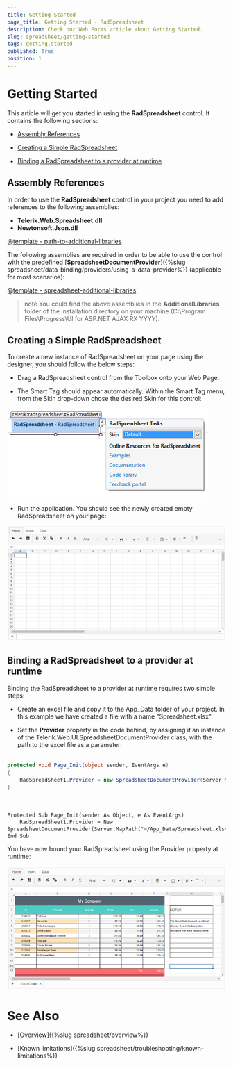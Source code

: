 ```yaml
---
title: Getting Started
page_title: Getting Started - RadSpreadsheet
description: Check our Web Forms article about Getting Started.
slug: spreadsheet/getting-started
tags: getting,started
published: True
position: 1
---
```


# Getting Started


This article will get you started in using the **RadSpreadsheet** control. It contains the following sections:


* [Assembly References](#assembly-references)

* [Creating a Simple RadSpreadsheet](#creating-a-simple-radspreadsheet)

* [Binding a RadSpreadsheet to a provider at runtime](#binding-a-radspreadsheet-to-a-provider-at-runtime)



## Assembly References

In order to use the **RadSpreadsheet** control in your project you need to add references to the following assemblies:

* **Telerik.Web.Spreadsheet.dll**
* **Newtonsoft.Json.dll**

@[template - path-to-additional-libraries](/_templates/common/additional-libraries-path.md#additional-libraries-path "assemblies: the needed assemblies, support: They support, isplural: assemblies")

The following assemblies are required in order to be able to use the control with the predefined [**SpreadsheetDocumentProvider**]({%slug spreadsheet/data-binding/providers/using-a-data-provider%}) (applicable for most scenarios):

@[template - spreadsheet-additional-libraries](/_templates/spreadsheet/additional-libraries.md#additional-libraries-explanation)


>note You could find the above assemblies in the **AdditionalLibraries** folder of the installation directory on your machine (C:\Program Files\Progress\UI for ASP.NET AJAX RX YYYY\).
>



## Creating a Simple RadSpreadsheet

To create a new instance of RadSpreadsheet on your page using the designer, you should follow the below steps:

* Drag a RadSpreadsheet control from the Toolbox onto your Web Page.

* The Smart Tag should appear automatically. Within the Smart Tag menu, from the Skin drop-down chose the desired Skin for this control:

![spreadsheet-overview](images/spreadsheet-smart-tag.png)

* Run the application. You should see the newly created empty RadSpreadsheet on your page:

![spreadsheet-overview](images/new-empty-spreadsheet.png)



## Binding a RadSpreadsheet to a provider at runtime

Binding the RadSpreadsheet to a provider at runtime requires two simple steps:

* Create an excel file and copy it to the App_Data folder of your project. In this example we have created a file with a name "Spreadsheet.xlsx".

* Set the **Provider** property in the code behind, by assigning it an instance of the Telerik.Web.UI.SpreadsheetDocumentProvider class, with the path to the excel file as a parameter:

````C#

protected void Page_Init(object sender, EventArgs e)
{
	RadSpreadSheet1.Provider = new SpreadsheetDocumentProvider(Server.MapPath("~/App_Data/Spreadsheet.xlsx"));
}
	
````
````VB

Protected Sub Page_Init(sender As Object, e As EventArgs)
	RadSpreadSheet1.Provider = New SpreadsheetDocumentProvider(Server.MapPath("~/App_Data/Spreadsheet.xlsx"))
End Sub

````

You have now bound your RadSpreadsheet using the Provider property at runtime:

![spreadsheet-overview](images/spreadsheet-gettig-started-done.png)



# See Also

 * [Overview]({%slug spreadsheet/overview%})

 * [Known limitations]({%slug spreadsheet/troubleshooting/known-limitations%})

